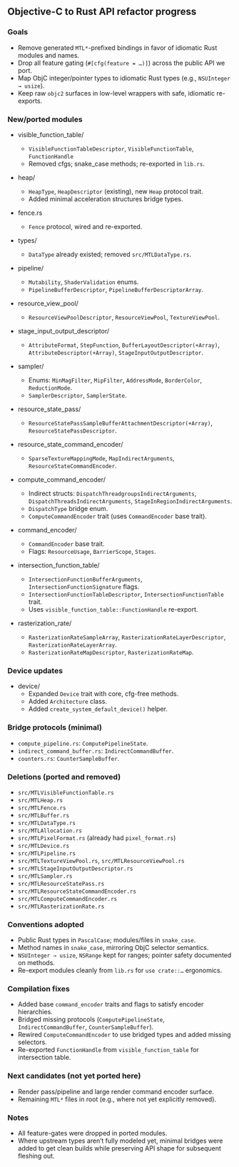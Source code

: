 ## Objective-C to Rust API refactor progress

### Goals
- Remove generated `MTL*`-prefixed bindings in favor of idiomatic Rust modules and names.
- Drop all feature gating (`#[cfg(feature = …)]`) across the public API we port.
- Map ObjC integer/pointer types to idiomatic Rust types (e.g., `NSUInteger → usize`).
- Keep raw `objc2` surfaces in low-level wrappers with safe, idiomatic re-exports.

### New/ported modules
- visible_function_table/
  - `VisibleFunctionTableDescriptor`, `VisibleFunctionTable`, `FunctionHandle`
  - Removed cfgs; snake_case methods; re-exported in `lib.rs`.

- heap/
  - `HeapType`, `HeapDescriptor` (existing), new `Heap` protocol trait.
  - Added minimal acceleration structures bridge types.

- fence.rs
  - `Fence` protocol, wired and re-exported.

- types/
  - `DataType` already existed; removed `src/MTLDataType.rs`.

- pipeline/
  - `Mutability`, `ShaderValidation` enums.
  - `PipelineBufferDescriptor`, `PipelineBufferDescriptorArray`.

- resource_view_pool/
  - `ResourceViewPoolDescriptor`, `ResourceViewPool`, `TextureViewPool`.

- stage_input_output_descriptor/
  - `AttributeFormat`, `StepFunction`, `BufferLayoutDescriptor(+Array)`, `AttributeDescriptor(+Array)`, `StageInputOutputDescriptor`.

- sampler/
  - Enums: `MinMagFilter`, `MipFilter`, `AddressMode`, `BorderColor`, `ReductionMode`.
  - `SamplerDescriptor`, `SamplerState`.

- resource_state_pass/
  - `ResourceStatePassSampleBufferAttachmentDescriptor(+Array)`, `ResourceStatePassDescriptor`.

- resource_state_command_encoder/
  - `SparseTextureMappingMode`, `MapIndirectArguments`, `ResourceStateCommandEncoder`.

- compute_command_encoder/
  - Indirect structs: `DispatchThreadgroupsIndirectArguments`, `DispatchThreadsIndirectArguments`, `StageInRegionIndirectArguments`.
  - `DispatchType` bridge enum.
  - `ComputeCommandEncoder` trait (uses `CommandEncoder` base trait).

- command_encoder/
  - `CommandEncoder` base trait.
  - Flags: `ResourceUsage`, `BarrierScope`, `Stages`.

- intersection_function_table/
  - `IntersectionFunctionBufferArguments`, `IntersectionFunctionSignature` flags.
  - `IntersectionFunctionTableDescriptor`, `IntersectionFunctionTable` trait.
  - Uses `visible_function_table::FunctionHandle` re-export.

- rasterization_rate/
  - `RasterizationRateSampleArray`, `RasterizationRateLayerDescriptor`, `RasterizationRateLayerArray`.
  - `RasterizationRateMapDescriptor`, `RasterizationRateMap`.

### Device updates
- device/
  - Expanded `Device` trait with core, cfg-free methods.
  - Added `Architecture` class.
  - Added `create_system_default_device()` helper.

### Bridge protocols (minimal)
- `compute_pipeline.rs`: `ComputePipelineState`.
- `indirect_command_buffer.rs`: `IndirectCommandBuffer`.
- `counters.rs`: `CounterSampleBuffer`.

### Deletions (ported and removed)
- `src/MTLVisibleFunctionTable.rs`
- `src/MTLHeap.rs`
- `src/MTLFence.rs`
- `src/MTLBuffer.rs`
- `src/MTLDataType.rs`
- `src/MTLAllocation.rs`
- `src/MTLPixelFormat.rs` (already had `pixel_format.rs`)
- `src/MTLDevice.rs`
- `src/MTLPipeline.rs`
- `src/MTLTextureViewPool.rs`, `src/MTLResourceViewPool.rs`
- `src/MTLStageInputOutputDescriptor.rs`
- `src/MTLSampler.rs`
- `src/MTLResourceStatePass.rs`
- `src/MTLResourceStateCommandEncoder.rs`
- `src/MTLComputeCommandEncoder.rs`
- `src/MTLRasterizationRate.rs`

### Conventions adopted
- Public Rust types in `PascalCase`; modules/files in `snake_case`.
- Method names in `snake_case`, mirroring ObjC selector semantics.
- `NSUInteger → usize`, `NSRange` kept for ranges; pointer safety documented on methods.
- Re-export modules cleanly from `lib.rs` for `use crate::…` ergonomics.

### Compilation fixes
- Added base `command_encoder` traits and flags to satisfy encoder hierarchies.
- Bridged missing protocols (`ComputePipelineState`, `IndirectCommandBuffer`, `CounterSampleBuffer`).
- Rewired `ComputeCommandEncoder` to use bridged types and added missing selectors.
- Re-exported `FunctionHandle` from `visible_function_table` for intersection table.

### Next candidates (not yet ported here)
- Render pass/pipeline and large render command encoder surface.
- Remaining `MTL*` files in root (e.g., where not yet explicitly removed).

### Notes
- All feature-gates were dropped in ported modules.
- Where upstream types aren’t fully modeled yet, minimal bridges were added to get clean builds while preserving API shape for subsequent fleshing out.

